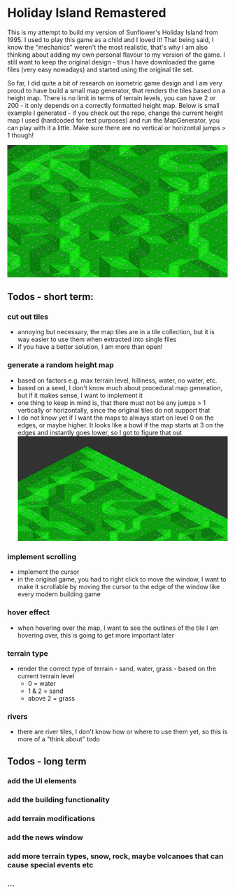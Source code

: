 # Holiday Island Remastered

This is my attempt to build my version of Sunflower's Holiday Island from 1995. I used to play this game as a child and
I loved it! That being said, I know the "mechanics" weren't the most realistic, that's why I am also thinking about
adding my own personal flavour to my version of the game. I still want to keep the original design - thus I have
downloaded the game files (very easy nowadays) and started using the original tile set.

So far, I did quite a bit of research on isometric game design and I am very proud to have build a small map
generator, that renders the tiles based on a height map. There is no limit in terms of terrain levels, you can have 2 or
200 - it only depends on a correctly formatted height map. Below is small example I generated - if you check out the
repo, change the current height map I used (hardcoded for test purposes) and run the MapGenerator, you can play with it
a little. Make sure there are no vertical or horizontal jumps > 1 though!

![img_1.png](img_1.png)

## Todos - short term:

### cut out tiles

- annoying but necessary, the map tiles are in a tile collection, but it is way easier to use them when extracted into
  single files
- if you have a better solution, I am more than open!

### generate a random height map

- based on factors e.g. max terrain level, hilliness, water, no water, etc.
- based on a seed, I don't know much about procedural map generation, but if it makes sense, I want to implement it
- one thing to keep in mind is, that there must not be any jumps > 1 vertically or horizontally, since the original
  tiles do not support that
- I do not know yet if I want the maps to always start on level 0 on the edges, or maybe higher. It looks like a bowl if the map
  starts at 3 on the edges and instantly goes lower, so I got to figure that out
![img.png](img.png)

### implement scrolling

- implement the cursor
- in the original game, you had to right click to move the window, I want to make it scrollable by moving the cursor to
  the edge of the window like every modern building game

### hover effect

- when hovering over the map, I want to see the outlines of the tile I am hovering over, this is going to get more
  important later

### terrain type

- render the correct type of terrain - sand, water, grass - based on the current terrain level
    - 0 = water
    - 1 & 2 = sand
    - above 2 = grass

### rivers

- there are river tiles, I don't know how or where to use them yet, so this is more of a "think about" todo

## Todos - long term

### add the UI elements

### add the building functionality

### add terrain modifications

### add the news window

### add more terrain types, snow, rock, maybe volcanoes that can cause special events etc

### ...
